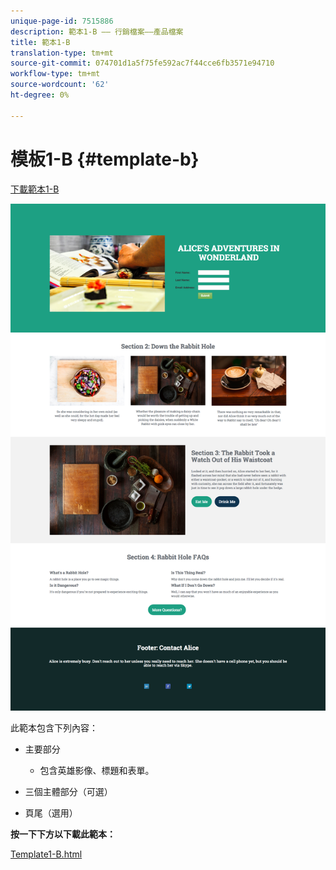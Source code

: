 ```yaml
---
unique-page-id: 7515886
description: 範本1-B —— 行銷檔案——產品檔案
title: 範本1-B
translation-type: tm+mt
source-git-commit: 074701d1a5f75fe592ac7f44cce6fb3571e94710
workflow-type: tm+mt
source-wordcount: '62'
ht-degree: 0%

---
```



# 模板1-B {#template-b}

[下載範本1-B](https://docs.marketo.com/download/attachments/7515886/Template1-B.html?version=1&amp;modificationDate=1432796605000&amp;api=v2)

![](assets/image2015-5-28-13-3a6-3a5.png)

此範本包含下列內容：

* 主要部分

   * 包含英雄影像、標題和表單。

* 三個主體部分（可選）
* 頁尾（選用）

**按一下下方以下載此範本：**

[Template1-B.html](https://docs.marketo.com/download/attachments/7515886/Template1-B.html?version=1&amp;modificationDate=1432796605000&amp;api=v2)
